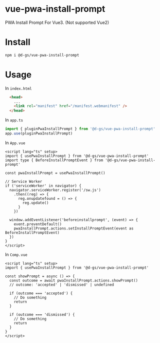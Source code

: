 # vue-pwa-install-prompt

PWA Install Prompt For Vue3. (Not supported Vue2)

# Install

```sh
npm i @d-gs/vue-pwa-install-prompt
```

# Usage

In `index.html`

```html
  <head>
    ...
    <link rel="manifest" href="/manifest.webmanifest" />
  </head>
```

In `app.ts`

```ts
import { pluginPwaInstallPrompt } from '@d-gs/vue-pwa-install-prompt'
app.use(pluginPwaInstallPrompt)
```

In `App.vue`

```vue
<script lang="ts" setup>
import { usePwaInstallPrompt } from '@d-gs/vue-pwa-install-prompt'
import type { BeforeInstallPromptEvent } from '@d-gs/vue-pwa-install-prompt'

const pwaInstallPrompt = usePwaInstallPrompt()

// Service Worker
if ('serviceWorker' in navigator) {
  navigator.serviceWorker.register('/sw.js')
    .then((reg) => {
      reg.onupdatefound = () => {
        reg.update()
      }
    })

  window.addEventListener('beforeinstallprompt', (event) => {
    event.preventDefault()
    pwaInstallPrompt.actions.setInstallPromptEvent(event as BeforeInstallPromptEvent)
  })
}
</script>
```

In `Comp.vue`

```vue
<script lang="ts" setup>
import { usePwaInstallPrompt } from '@d-gs/vue-pwa-install-prompt'

const showPrompt = async () => {
  const outcome = await pwaInstallPrompt.actions.showPrompt()
  // outcome: 'accepted' | 'dismissed' | undefined

  if (outcome === 'accepted') {
    // Do something
    return
  }

  if (outcome === 'dismissed') {
    // Do something
    return
  }
}
</script>
```
